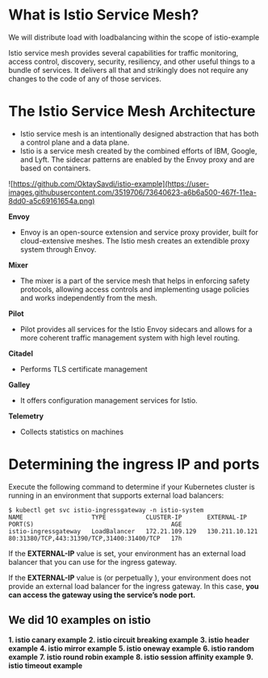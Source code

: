 # What is Istio Service Mesh?

We will distribute load with loadbalancing within the scope of istio-example

Istio service mesh provides several capabilities for traffic monitoring, access control, discovery, security, resiliency, and other useful things to a bundle of services. It delivers all that and strikingly does not require any changes to the code of any of those services.

# The Istio Service Mesh Architecture

-   Istio service mesh is an intentionally designed abstraction that has both a control plane and a data plane.
-   Istio is a service mesh created by the combined efforts of IBM, Google, and Lyft. The sidecar patterns are enabled by the Envoy proxy and are based on containers.

![https://github.com/OktaySavdi/istio-example](https://user-images.githubusercontent.com/3519706/73640623-a6b6a500-467f-11ea-8dd0-a5c69161654a.png)

**Envoy**

-   Envoy is an open-source extension and service proxy provider, built for cloud-extensive meshes. The Istio mesh creates an extendible proxy system through Envoy.

**Mixer**

-   The mixer is a part of the service mesh that helps in enforcing safety protocols, allowing access controls and implementing usage policies and works independently from the mesh.

**Pilot**

-   Pilot provides all services for the Istio Envoy sidecars and allows for a more coherent traffic management system with high level routing.

**Citadel**

-  Performs TLS certificate management

**Galley**

-  It offers configuration management services for Istio.

**Telemetry**

-  Collects statistics on machines

# Determining the ingress IP and ports

Execute the following command to determine if your Kubernetes cluster is running in an environment that supports external load balancers:

    $ kubectl get svc istio-ingressgateway -n istio-system
    NAME                   TYPE           CLUSTER-IP       EXTERNAL-IP     PORT(S)                                      AGE
    istio-ingressgateway   LoadBalancer   172.21.109.129   130.211.10.121  80:31380/TCP,443:31390/TCP,31400:31400/TCP   17h

If the **EXTERNAL-IP** value is set, your environment has an external load balancer that you can use for the ingress gateway.

If the **EXTERNAL-IP** value is <none> (or perpetually <pending>), your environment does not provide an external load balancer for the ingress gateway. In this case, **you can access the gateway using the service’s node port.**

## We did 10 examples on istio

 **1. istio canary example** 
 **2. istio circuit breaking example**
 **3. istio header example**
 **4. istio mirror example**
 **5. istio oneway example**
 **6. istio random example**
 **7. istio round robin example**
 **8. istio session affinity example**
 **9. istio timeout example**